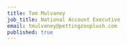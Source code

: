 ```yaml
---
title: Tom Mulvaney
job_title: National Account Executive
email: tmulvaney@pettingzooplush.com
published: true
---
```

